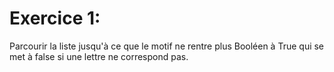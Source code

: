 # Exercice 1:
Parcourir la liste jusqu'à ce que le motif ne rentre plus
Booléen à True qui se met à false si une lettre ne correspond pas.